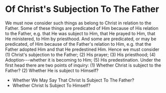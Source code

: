 # Of Christ's Subjection To The Father

We must now consider such things as belong to Christ in relation to the Father. Some of these things are predicated of Him because of His relation to the Father, e.g. that He was subject to Him, that He prayed to Him, that He ministered, to Him by priesthood. And some are predicated, or may be predicated, of Him because of the Father's relation to Him, e.g. that the Father adopted Him and that He predestined Him.  Hence we must consider (1) Christ's subjection to the Father; (2) His prayer; (3) His priesthood; (4) Adoption---whether it is becoming to Him; (5) His predestination.  Under the first head there are two points of inquiry:
(1) Whether Christ is subject to the Father?
(2) Whether He is subject to Himself?

* Whether We May Say That Christ Is Subject To The Father?
* Whether Christ Is Subject To Himself?